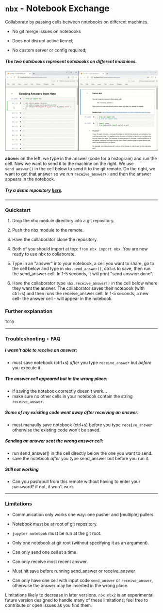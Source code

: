 # `nbx` - Notebook Exchange
Collaborate by passing cells between notebooks on different machines.

  - No git merge issues on notebooks
  
  - Does not disrupt active kernel; 
  
  - No custom server or config required; 

##### The two notebooks represent notebooks on different machines.
<img src='./docs/assets/quick-graph-2.gif'/>

**above:** on the left, we type in the answer (code for a histogram) and run the cell. Now we want to send it to the machine on the right. We use `send_answer()` in the cell below to send it to the git remote. On the right, we want to get that answer so we run `receive_answer()` and then the answer appears in the notebook.

##### Try a demo repository [here](https://github.com/sutt/nbx-demo-1).
------------------------------
### Quickstart

   1. Drop the nbx module directory into a git repository.
  
   2. Push the nbx module to the remote.

   3. Have the collaborator clone the repository. 
  
   4. Both of you should import at top: `from nbx import nbx`. You are now ready to use nbx to collaborate.
   
   5. Type in an "answer" into your notebook, a cell you want to share, go to the cell below and type in `nbx.send_answer()`, ctrl+s to save, then run the send_answer cell. In 1-5 seconds, it will print "send answer: done". 

   6. Have the collaborator type `nbx.receive_answer()` in the cell below where they want the answer. The collaborator saves their notebook (with ctrl+s) and then runs the receive_answer cell. In 1-5 seconds, a new cell- the answer cell - will appear in the notebook.

### Further explanation

    TODO
---------------------------------------------
### Troubleshooting + FAQ

##### I wasn't able to receive an answer:
   - must save notebook (ctrl+s) *after* you type `receive_answer` but *before* you execute it.

##### The answer cell appeared but in the wrong place:
   - if saving the notebook correctly doesn't work...
   - make sure no other cells in your notebook contain the string `receive_answer`.

##### Some of my exisiting code went away after receiving an answer:
   - must manaully save notebook (ctrl+s) before you type `receive_answer` otherwise the existing code won't be saved.
  
##### Sending an answer sent the wrong answer cell:
   - run send_answer() in the cell directly below the one you want to send. 
   - save the notebook *after* you type send_answer but before you run it.
    
#####  Still not working
   - Can you push/pull from this remote without having to enter your password? if not, it won't work

---------------------------------------------
### Limitations

 - Communication only works one way: one pusher and \[multiple] pullers.

 - Notebook must be at root of git repository.

 - `jupyter notebook` must be run at the git root.

 - Only one notebook at git root (without specifying it as an argument).

 - Can only send one cell at a time.

 - Can only receive most recent answer.

 - Must hit save before running send_answer or receive_answer

 - Can only have one cell with input code `send_answer` or `receive_answer`, otherwise the answer may be inserted in the wrong place.

Limitations likely to decrease in later versions. `nbx.nbx2` is an experimental future version designed to handle many of these limitations; feel free to contribute or open issues as you find them.

